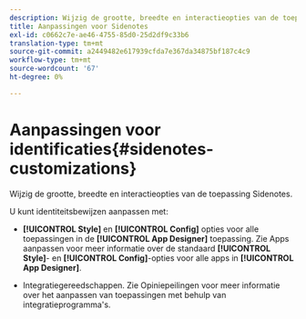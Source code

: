 ```yaml
---
description: Wijzig de grootte, breedte en interactieopties van de toepassing Sidenotes.
title: Aanpassingen voor Sidenotes
exl-id: c0662c7e-ae46-4755-85d0-25d2df9c33b6
translation-type: tm+mt
source-git-commit: a2449482e617939cfda7e367da34875bf187c4c9
workflow-type: tm+mt
source-wordcount: '67'
ht-degree: 0%

---
```


# Aanpassingen voor identificaties{#sidenotes-customizations}

Wijzig de grootte, breedte en interactieopties van de toepassing Sidenotes.

U kunt identiteitsbewijzen aanpassen met:

* **[!UICONTROL Style]** en  **[!UICONTROL Config]** opties voor alle toepassingen in de  **[!UICONTROL App Designer]** toepassing. Zie Apps aanpassen voor meer informatie over de standaard **[!UICONTROL Style]**- en **[!UICONTROL Config]**-opties voor alle apps in **[!UICONTROL App Designer]**.

* Integratiegereedschappen. Zie Opiniepeilingen voor meer informatie over het aanpassen van toepassingen met behulp van integratieprogramma&#39;s.
